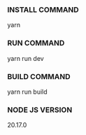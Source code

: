 ### INSTALL COMMAND

yarn

### RUN COMMAND

yarn run dev

### BUILD COMMAND

yarn run build

### NODE JS VERSION

20.17.0

